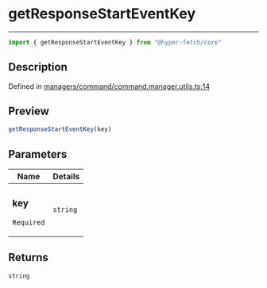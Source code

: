 

# getResponseStartEventKey

<div class="api-docs__separator" data-reactroot="">

---

</div><div class="api-docs__import" data-reactroot="">

```ts
import { getResponseStartEventKey } from "@hyper-fetch/core"
```

</div><div class="api-docs__section">

## Description

</div><div class="api-docs__description"><span class="api-docs__do-not-parse">



</span></div><p class="api-docs__definition">

Defined in [managers/command/command.manager.utils.ts:14](https://github.com/BetterTyped/hyper-fetch/blob/9cf1f580/packages/core/src/managers/command/command.manager.utils.ts#L14)

</p><div class="api-docs__section">

## Preview

</div><div class="api-docs__preview fn">

```ts
getResponseStartEventKey(key)
```

</div><div class="api-docs__section">

## Parameters

</div><div class="api-docs__parameters"><table><thead><tr><th>Name</th><th>Details</th></tr></thead><tbody><tr param-data="key"><td class="api-docs__param-name required">

### key 

`Required`

</td><td class="api-docs__param-type">

`string`

</td></tr></tbody></table></div><div class="api-docs__section">

## Returns

</div><div class="api-docs__returns">

```ts
string
```

</div>